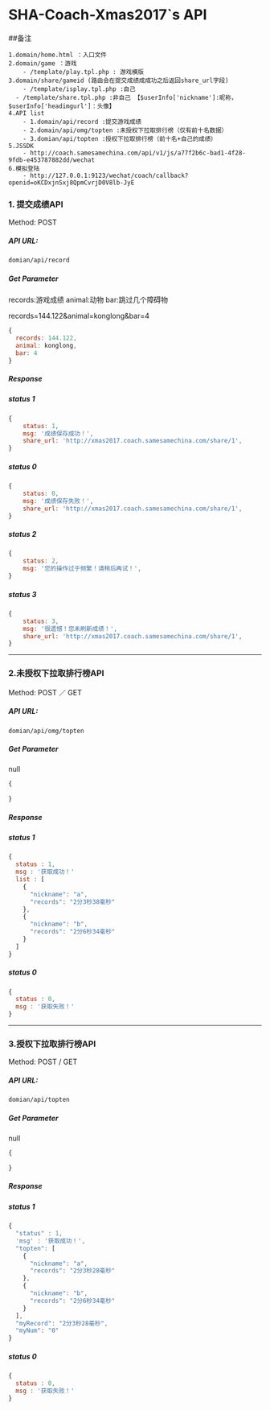 # SHA-Coach-Xmas2017`s API

##备注
```
1.domain/home.html ：入口文件
2.domain/game ：游戏 
	- /template/play.tpl.php : 游戏模版
3.domain/share/gameid (路由会在提交成绩成成功之后返回share_url字段)
	- /template/isplay.tpl.php :自己
  - /template/share.tpl.php :非自己 【$userInfo['nickname']:昵称， $userInfo['headimgurl']：头像】
4.API list
	- 1.domain/api/record :提交游戏成绩
	- 2.domain/api/omg/topten :未授权下拉取排行榜（仅有前十名数据）
	- 3.domian/api/topten :授权下拉取排行榜（前十名+自己的成绩）
5.JSSDK 
	- http://coach.samesamechina.com/api/v1/js/a77f2b6c-bad1-4f28-9fdb-e453787882dd/wechat
6.模拟登陆
	- http://127.0.0.1:9123/wechat/coach/callback?openid=oKCDxjnSxj8QpmCvrjD0V8lb-JyE
```

### 1. 提交成绩API

Method: POST

##### API URL:

```html
domian/api/record
```
##### Get Parameter

records:游戏成绩
animal:动物
bar:跳过几个障碍物

records=144.122&animal=konglong&bar=4

```javascript
{
  records: 144.122,
  animal: konglong,
  bar: 4  
}
```

##### Response

##### status 1

```javascript
{
    status: 1,
    msg: '成绩保存成功！',
    share_url: 'http://xmas2017.coach.samesamechina.com/share/1',
}
```

#####  status 0

```javascript
{
    status: 0,
    msg: '成绩保存失败！',
    share_url: 'http://xmas2017.coach.samesamechina.com/share/1',
}
```

#####  status 2

```javascript
{
    status: 2,
    msg: '您的操作过于频繁！请稍后再试！',
}
```

#####  status 3

```javascript
{
    status: 3,
    msg: '很遗憾！您未刷新成绩！',
    share_url: 'http://xmas2017.coach.samesamechina.com/share/1',
}
```

---

### 2.未授权下拉取排行榜API

Method: POST ／ GET

##### API URL:

```html
domian/api/omg/topten
```
##### Get Parameter

null

```javascript
{
	
}
```

##### Response

##### status 1

```javascript
{
  status : 1,
  msg : '获取成功！'
  list : [
    {
      "nickname": "a",
      "records": "2分3秒38毫秒"
    },
    {
      "nickname": "b",
      "records": "2分6秒34毫秒"
    }
  ]
}
```

##### status 0

```javascript
{
  status : 0,
  msg : '获取失败！'
}
```

---

### 3.授权下拉取排行榜API

Method: POST / GET

##### API URL:

```html
domian/api/topten
```
##### Get Parameter

null

```javascript
{
	
}
```

##### Response

##### status 1

```javascript
{
  "status" : 1,
  'msg' : '获取成功！',
  "topten": [
    {
      "nickname": "a",
      "records": "2分3秒28毫秒"
    },
    {
      "nickname": "b",
      "records": "2分6秒34毫秒"
    }
  ],
  "myRecord": "2分3秒28毫秒",
  "myNum": "0"
}
```

##### status 0

```javascript
{
  status : 0,
  msg : '获取失败！'
}
```
